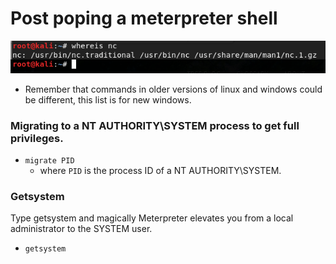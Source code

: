 # Post poping a meterpreter shell

![](../../.gitbook/assets/image%20%2865%29.png)

* Remember that commands in older versions of linux and windows could be different, this list is for new windows.

### Migrating to a NT AUTHORITY\SYSTEM process to get full privileges.

* `migrate PID`
  * where `PID` is the process ID of a NT AUTHORITY\SYSTEM.

### Getsystem

Type getsystem and magically Meterpreter elevates you from a local administrator to the SYSTEM user.

* `getsystem`





